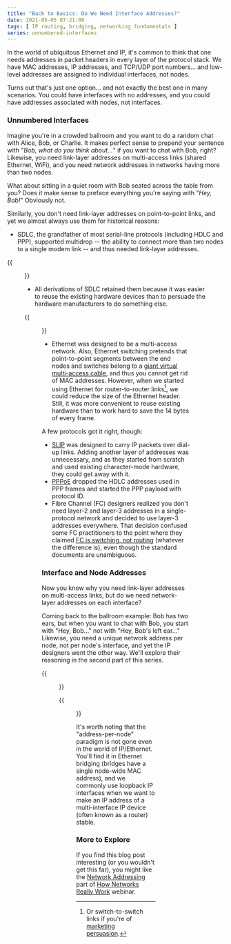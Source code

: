 ```yaml
---
title: "Back to Basics: Do We Need Interface Addresses?"
date: 2021-05-05 07:21:00
tags: [ IP routing, bridging, networking fundamentals ]
series: unnumbered-interfaces
---
```

In the world of ubiquitous Ethernet and IP, it's common to think that one needs addresses in packet headers in every layer of the protocol stack. We have MAC addresses, IP addresses, and TCP/UDP port numbers... and low-level addresses are assigned to individual interfaces, not nodes.

Turns out that's just one option... and not exactly the best one in many scenarios. You could have interfaces with no addresses, and you could have addresses associated with nodes, not interfaces.
<!--more-->
### Unnumbered Interfaces

Imagine you're in a crowded ballroom and you want to do a random chat with Alice, Bob, or Charlie. It makes perfect sense to prepend your sentence with "*Bob, what do you think about...*" if you want to chat with Bob, right? Likewise, you need link-layer addresses on multi-access links (shared Ethernet, WiFi), and you need network addresses in networks having more than two nodes.

What about sitting in a quiet room with Bob seated across the table from you? Does it make sense to preface everything you're saying with "*Hey, Bob!*" Obviously not. 


Similarly, you don't need link-layer addresses on point-to-point links, and yet we almost always use them for historical reasons:

* SDLC, the grandfather of most serial-line protocols (including HDLC and PPP), supported multidrop -- the ability to connect more than two nodes to a single modem link -- and thus needed link-layer addresses. 

{{<figure src="/2021/05/Addr-Multidrop.png" caption="Multidrop is still used on cable and PON networks">}}

* All derivations of SDLC retained them because it was easier to reuse the existing hardware devices than to persuade the hardware manufacturers to do something else.

{{<figure src="/2021/05/Addr-PPP-Frame.png" caption="Every PPP frame includes an unnecessary _broadcast_ destination address">}}

* Ethernet was designed to be a multi-access network. Also, Ethernet switching pretends that point-to-point segments between the end nodes and switches belong to a [giant virtual multi-access cable](https://blog.ipspace.net/2015/02/lets-get-rid-of-thick-yellow-cable.html), and thus you cannot get rid of MAC addresses. However, when we started using Ethernet for router-to-router links[^1], we could reduce the size of the Ethernet header. Still, it was more convenient to reuse existing hardware than to work hard to save the 14 bytes of every frame.

[^1]: Or switch-to-switch links if you're of [marketing persuasion](https://blog.ipspace.net/2011/02/how-did-we-ever-get-into-this-switching.html).

A few protocols got it right, though:

* [SLIP](https://en.wikipedia.org/wiki/Serial_Line_Internet_Protocol) was designed to carry IP packets over dial-up links. Adding another layer of addresses was unnecessary, and as they started from scratch and used existing character-mode hardware, they could get away with it.
* [PPPoE](https://en.wikipedia.org/wiki/Point-to-Point_Protocol_over_Ethernet) dropped the HDLC addresses used in PPP frames and started the PPP payload with protocol ID.
* Fibre Channel (FC) designers realized you don't need layer-2 and layer-3 addresses in a single-protocol network and decided to use layer-3 addresses everywhere. That decision confused some FC practitioners to the point where they claimed [FC is switching, not routing](https://blog.ipspace.net/2011/07/is-fibre-channel-switching-bridging-or.html) (whatever the difference is), even though the standard documents are unambiguous.

### Interface and Node Addresses

Now you know why you need link-layer addresses on multi-access links, but do we need network-layer addresses on each interface?

Coming back to the ballroom example: Bob has two ears, but when you want to chat with Bob, you start with "Hey, Bob..."  not with "Hey, Bob's left ear..." Likewise, you need a unique network address per node, not per node's interface, and yet the IP designers went the other way. We'll explore their reasoning in the second part of this series.

{{<figure src="/2021/05/Addr-ifaddr.png" caption="An IP node has to use a different IP address on every interface">}}

{{<figure src="/2021/05/Addr-CLNS.png" caption="A CLNS node has a single address, regardless of how many interfaces it has">}}

It's worth noting that the "address-per-node" paradigm is not gone even in the world of IP/Ethernet. You'll find it in Ethernet bridging (bridges have a single node-wide MAC address), and we commonly use loopback IP interfaces when we want to make an IP address of a multi-interface IP device (often known as a router) stable.

### More to Explore

If you find this blog post interesting (or you wouldn't get this far), you might like the [Network Addressing](https://my.ipspace.net/bin/list?id=Net101#ADDR) part of [How Networks Really Work](https://www.ipspace.net/How_Networks_Really_Work) webinar.
